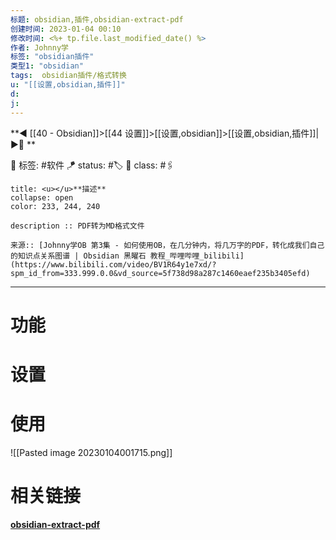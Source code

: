```yaml
---
标题: obsidian,插件,obsidian-extract-pdf
创建时间: 2023-01-04 00:10
修改时间: <%+ tp.file.last_modified_date() %>
作者: Johnny学
标签: "obsidian插件" 
类型1: "obsidian"
tags:  obsidian插件/格式转换
u: "[[设置,obsidian,插件]]"
d:
j: 
---
```


**◀️ [[40 - Obsidian]]>[[44 设置]]>[[设置,obsidian]]>[[设置,obsidian,插件]]| ▶️📎 **  

🧩 标签:  #软件 
🪁 status: #🏷️
🎏 class: #🖇️

```ad-info
title: <u></u>**描述**
collapse: open
color: 233, 244, 240

description :: PDF转为MD格式文件

来源:: [Johnny学OB 第3集 - 如何使用OB，在几分钟内，将几万字的PDF，转化成我们自己的知识点关系图谱 | Obsidian 黑曜石 教程_哔哩哔哩_bilibili](https://www.bilibili.com/video/BV1R64y1e7xd/?spm_id_from=333.999.0.0&vd_source=5f738d98a287c1460eaef235b3405efd)

```


---

# 功能

# 设置

# 使用
![[Pasted image 20230104001715.png]]

# 相关链接






**[obsidian-extract-pdf](https://github.com/akaalias/obsidian-extract-pdf)**